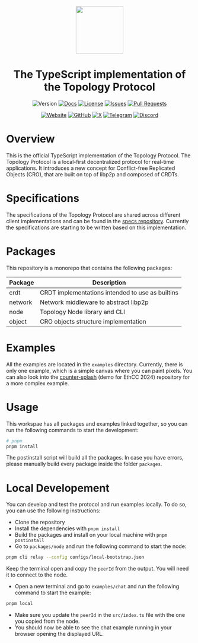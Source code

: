 <div align="center">
  <img src="https://avatars.githubusercontent.com/u/157637200" height="128">
  <br />
  <h1>The TypeScript implementation of the Topology Protocol</h1>
</div>

<div align="center">

![Version](https://img.shields.io/github/package-json/v/topology-foundation/ts-topology)
[![Docs](https://img.shields.io/badge/docs-page-blue)](https://topology-foundation.github.io/ts-topology/)
[![License](https://img.shields.io/badge/license-MIT-green)](https://github.com/topology-foundation/ts-topology/blob/main/LICENSE)
[![Issues](https://img.shields.io/badge/issues-report-red)](https://github.com/topology-foundation/ts-topology/issues)
[![Pull Requests](https://img.shields.io/badge/pull_requests-open-orange)](https://github.com/topology-foundation/ts-topology/pulls)

[![Website](https://img.shields.io/badge/Website-866678)](https://topology.gg)
[![GitHub](https://img.shields.io/badge/GitHub-ffffff)](https://github.com/topology-foundation)
[![X](https://img.shields.io/badge/X-000000)](https://x.com/topology_gg)
[![Telegram](https://img.shields.io/badge/Telegram-24A1DE)](https://t.me/topologyfrens)
[![Discord](https://img.shields.io/badge/Discord-7289da)](https://discord.gg/GUDGzBP5mn)
</div>

# Overview

This is the official TypeScript implementation of the Topology Protocol. The Topology Protocol is a local-first decentralized protocol for real-time applications. It introduces a new concept for Conflict-free Replicated Objects (CRO), that are built on top of libp2p and composed of CRDTs.

# Specifications

The specifications of the Topology Protocol are shared across different client implementations and can be found in the [specs repository](https://github.com/topology-foundation/specs). Currently the specifications are starting to be written based on this implementation.

# Packages

This repository is a monorepo that contains the following packages:

| Package | Description                                      |
|---------|--------------------------------------------------|
| crdt    | CRDT implementations intended to use as builtins |
| network | Network middleware to abstract libp2p            |
| node    | Topology Node library and CLI                    |
| object  | CRO objects structure implementation             |

# Examples

All the examples are located in the `examples` directory. Currently, there is only one example, which is a simple canvas where you can paint pixels. You can also look into the [counter-splash](https://github.com/topology-foundation/counter-splash) (demo for EthCC 2024) repository for a more complex example.


# Usage

This workspae has all packages and examples linked together, so you can run the following commands to start the development:

```bash
# pnpm
pnpm install
```

The postinstall script will build all the packages. In case you have errors, please manually build every package inside the folder `packages`.

# Local Developement 
You can develop and test the protocol and run examples locally. To do so, you can use the following instructions:

- Clone the repository
- Install the dependencies with `pnpm install`
- Build the packages and install on your local machine with `pnpm postinstall`
- Go to `packages/node` and run the following command to start the node:
```bash
pnpm cli relay --config configs/local-bootstrap.json
```
Keep the terminal open and copy the `peerId` from the output. You will need it to connect to the node.
- Open a new terminal and go to `examples/chat` and run the following command to start the example:
```bash
pnpm local
```
- Make sure you update the `peerId` in the `src/index.ts` file with the one you copied from the node.
- You should now be able to see the chat example running in your browser opening the displayed URL.
